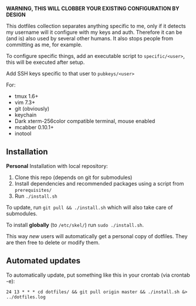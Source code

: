 **WARNING, THIS WILL CLOBBER YOUR EXISTING CONFIGURATION BY DESIGN**

This dotfiles collection separates anything specific to me, only if it detects my username
will it configure with my keys and auth. Therefore it can be (and is) also used by several
other humans. It also stops people from committing as me, for example.

To configure specific things, add an executable script to `specific/<user>`, this
will be executed after setup.

Add SSH keys specific to that user to `pubkeys/<user>`

For:

  * tmux 1.6+
  * vim 7.3+
  * git (obviously)
  * keychain
  * Dark xterm-256color compatible terminal, mouse enabled
  * mcabber 0.10.1+
  * inotool

Installation
------------

**Personal** Installation with local repository:

  1. Clone this repo (depends on git for submodules)
  2. Install dependencies and recommended packages using a script from `prerequisites/`
  3. Run `./install.sh`

To update, run `git pull && ./install.sh` which will also take care of submodules.

To install **globally** (to `/etc/skel/`) run `sudo ./install.sh`.

This way *new* users will automatically get a personal copy of dotfiles. They
are then free to delete or modify them.

Automated updates
-----------------

To automatically  update, put something like this in your crontab (via crontab -e):

	24 13 * * * cd dotfiles/ && git pull origin master && ./install.sh &> ../dotfiles.log


